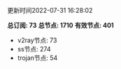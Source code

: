 更新时间2022-07-31 16:28:02

**总订阅: 73**
**总节点: 1710**
**有效节点: 401**
- v2ray节点: 73
- ss节点: 274
- trojan节点: 54
